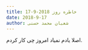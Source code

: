 ```yaml
---
title: خاطره روز 2018-9-17
date: 2018-9-17
author: شعبان محمد حسنی
---
```


اصلا یادم نمیاد امروز چی کار کردم.